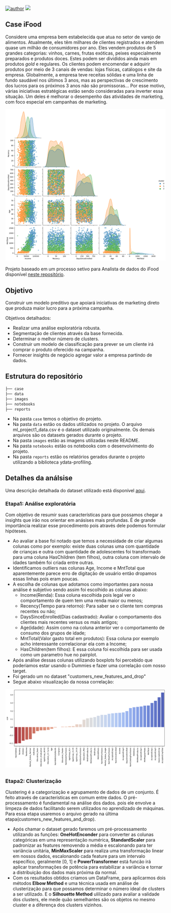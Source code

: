 [![author](https://img.shields.io/badge/Author-Alex&nbsp;Teixeira-red.svg)](https://www.linkedin.com/in/alex-teixeira-soares-dos-santos-203137a8/)
[![](https://img.shields.io/badge/Python-3.9+-blue.svg)](https://www.python.org/)


## Case iFood

Considere uma empresa bem estabelecida que atua no setor de varejo de alimentos. Atualmente, eles têm milhares de clientes registrados e atendem quase um milhão de consumidores por ano. Eles vendem produtos de 5 grandes categorias: vinhos, carnes, frutas exóticas, peixes especialmente preparados e produtos doces. Estes podem ser divididos ainda mais em produtos *gold* e regulares. Os clientes podem encomendar e adquirir produtos por meio de 3 canais de vendas: lojas físicas, catálogos e site da empresa. Globalmente, a empresa teve receitas sólidas e uma linha de fundo saudável nos últimos 3 anos, mas as perspectivas de crescimento dos lucros para os próximos 3 anos não são promissoras... Por esse motivo, várias iniciativas estratégicas estão sendo consideradas para inverter essa situação. Um deles é melhorar o desempenho das atividades de marketing, com foco especial em campanhas de marketing.

![pairplot](images/pairplot_clusters.png)

Projeto baseado em um processo setivo para Analista de dados do iFood disponível [neste repositório](https://github.com/ifood/ifood-data-business-analyst-test).


## Objetivo

Construir um modelo preditivo que apoiará iniciativas de marketing direto que produza maior lucro para a próxima campanha.

Objetivos detalhados:

- Realizar uma análise exploratória robusta.
- Segmentação de clientes através da base fornecida.
- Determinar o melhor número de clusters.
- Construir um modelo de classificação para prever se um cliente irá comprar o produto oferecido na campanha.
- Fornecer insights de negócio agregar valor a empresa partindo de dados.

## Estrutura do repositório

```
├── case
├── data
├── images
├── notebooks
├── reports
```

- Na pasta `case` temos o objetivo do projeto.
- Na pasta `data` estão os dados utilizados no projeto. O arquivo ml_project1_data.csv é o dataset utilizado originalmente. Os demais arquivos são os datasets gerados durante o projeto.
- Na pasta `images` estão as imagens utilizadas neste README.
- Na pasta `notebooks` estão os notebooks com o desenvolvimento do projeto.
- Na pasta `reports` estão os relatórios gerados durante o projeto utilizando a biblioteca ydata-profiling.

## Detalhes da análsise

Uma descrição detalhada do dataset utilizado está disponível [aqui](data/README.md).

### Etapa1: Análise exploratória

Com objetivo de resumir suas características para que possamos chegar a insights que irão nos orientar em anásises mais profundas. É de grande importância realizar esse procedimento pois através dele podemos formular hipóteses.

- Ao avaliar a base foi notado que temos a necessidade de criar algumas colunas como por exemplo: existe duas colunas uma com quantidade de crianças e outra com quantidade de adolescentes foi transformado para uma coluna HasChildren (tem filhos), outra coluna com intervalo de idades também foi criada entre outras.
- Identificamos outliers nas colunas Age, Income e MntTotal que aparentemente parece erro de digitação de usuário então dropamos essas linhas pois eram poucas.
- A escolha de colunas que adotamos como importantes para nossa análise é subjetivo sendo assim foi escolhido as colunas abaixo:
  - Income(Renda): Essa coluna escolhida pois legal ver o comportamento de quem tem uma renda maior ou menos;
  - Recency(Tempo para retorno): Para saber se o cliente tem compras recentes ou não;
  - DaysSinceEnrolled(Dias cadastrado): Avaliar o comportamento dos clientes mais recentes versus os mais antigos;
  - Age(idade): Assim como na coluna anterior ver o comportamento de consumo dos grupos de idade;
  - MntTotal(Valor gasto total em produtos): Essa coluna por exemplo acho interessante correlacionar ela com a Income;
  - HasChildren(tem filhos): E essa coluna foi escolhida para ser usada como um parametro hue no pairplot.
- Após análise dessas colunas utilizando boxplots foi percebido que poderiamos estar usando o Dummies e fazer uma correlação com nosso target.
- Foi gerado um no dataset "customers_new_features_and_drop"
- Segue abaixo visualização da nossa correlação:

![corr](images/output.png)

##
### Etapa2: Clusterização

Clustering é a categorização e agrupamento de dados de um conjunto. É feito através de características em comum entre dados.
O pré-processamento é fundamental na análise dos dados. pois ele envolve a limpeza de dados facilitando serem utilizados no aprendizado de máquinas.
Para essa etapa usaremos o arquivo gerado na última etapa(customers_new_features_and_drop).

- Após chamar o dataset gerado faremos um pré-processamento utilizando as funções: **OneHotEnconder** para converter as colunas categóricas em uma representação numérica, **StandardScaler** para padronizar as features removendo a média e escalonando para ter variância unitária, **MinMaxScaler** para realiza uma transformação linear em nossos dados, escalonando cada feature para um intervalo específico, geralmente [0, 1] e **PowerTransformer** está funcão irá aplicar transformações de potência para estabilizar a variância e tornar a distribuição dos dados mais próxima da normal.
- Com os resultados obtidos criamos um DataFrame, para aplicarmos dois métodos **Elbow Method** e uma técnica usada em análise de clusterização para que possamos determinar o número ideal de clusters a ser utilizado. E o **Silhouette Method** ulilizado para avaliar a validade dos clusters, ele mede quão semelhantes são os objetos no mesmo cluster e a diferença dos clusters vizinhos. 






